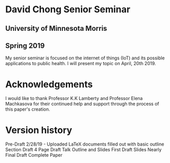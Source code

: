 # David Chong Senior Seminar
## University of Minnesota Morris
## Spring 2019

My senior seminar is focused on the internet of things (IoT) and its possible applications to public health.
I will present my topic on April, 20th 2019.

# Acknowledgements
I would like to thank Professor K.K Lamberty and Professor Elena Machkasova for their continued help and support through the process of this paper's creation.

# Version history
Pre-Draft
2/28/19 - Uploaded LaTeX documents filled out with basic outline
Section Draft
4 Page Draft
Talk Outline and Slides
First Draft
Slides
Nearly Final Draft
Complete Paper  
